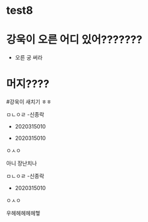 # test8

# 강욱이 오른 어디 있어???????
- 오른 궁 써라


# 머지????


#강욱이 새치기 ㅎㅎ

ㅁㄴㅇㄹ
 -신종락


- 2020315010

- 2020315010

ㅇㅅㅇ

아니 장난치나

ㅁㄴㅇㄹ
 -신종락
- 2020315010

ㅇㅅㅇ


우헤헤헤헤헤헿
